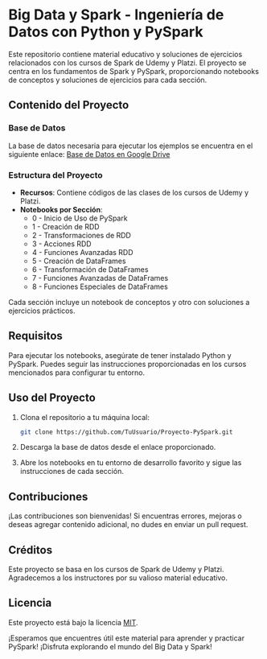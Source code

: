 # Big Data y Spark - Ingeniería de Datos con Python y PySpark

Este repositorio contiene material educativo y soluciones de ejercicios relacionados con los cursos de Spark de Udemy y Platzi. El proyecto se centra en los fundamentos de Spark y PySpark, proporcionando notebooks de conceptos y soluciones de ejercicios para cada sección.

## Contenido del Proyecto

### Base de Datos

La base de datos necesaria para ejecutar los ejemplos se encuentra en el siguiente enlace: [Base de Datos en Google Drive](https://drive.google.com/drive/folders/13q6GivdsI_vCRtO6MZ1_rMNzo6SKqfbx?usp=sharing)

### Estructura del Proyecto

- **Recursos**: Contiene códigos de las clases de los cursos de Udemy y Platzi.
- **Notebooks por Sección**:
  - 0 - Inicio de Uso de PySpark
  - 1 - Creación de RDD
  - 2 - Transformaciones de RDD
  - 3 - Acciones RDD
  - 4 - Funciones Avanzadas RDD
  - 5 - Creación de DataFrames
  - 6 - Transformación de DataFrames
  - 7 - Funciones Avanzadas de DataFrames
  - 8 - Funciones Especiales de DataFrames

Cada sección incluye un notebook de conceptos y otro con soluciones a ejercicios prácticos.

## Requisitos

Para ejecutar los notebooks, asegúrate de tener instalado Python y PySpark. Puedes seguir las instrucciones proporcionadas en los cursos mencionados para configurar tu entorno.

## Uso del Proyecto

1. Clona el repositorio a tu máquina local:

   ```bash
   git clone https://github.com/TuUsuario/Proyecto-PySpark.git
   ```

2. Descarga la base de datos desde el enlace proporcionado.

3. Abre los notebooks en tu entorno de desarrollo favorito y sigue las instrucciones de cada sección.

## Contribuciones

¡Las contribuciones son bienvenidas! Si encuentras errores, mejoras o deseas agregar contenido adicional, no dudes en enviar un pull request.

## Créditos

Este proyecto se basa en los cursos de Spark de Udemy y Platzi. Agradecemos a los instructores por su valioso material educativo.

## Licencia

Este proyecto está bajo la licencia [MIT](LICENSE).

¡Esperamos que encuentres útil este material para aprender y practicar PySpark! ¡Disfruta explorando el mundo del Big Data y Spark!
